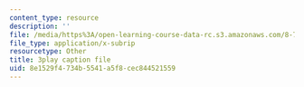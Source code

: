 ```yaml
---
content_type: resource
description: ''
file: /media/https%3A/open-learning-course-data-rc.s3.amazonaws.com/8-701-introduction-to-nuclear-and-particle-physics-fall-2020/8e1529f4734b5541a5f8cec844521559_JWnQZrnRUGM.vtt
file_type: application/x-subrip
resourcetype: Other
title: 3play caption file
uid: 8e1529f4-734b-5541-a5f8-cec844521559
---
```

